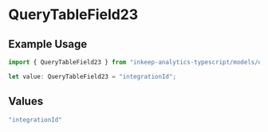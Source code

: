 # QueryTableField23

## Example Usage

```typescript
import { QueryTableField23 } from "inkeep-analytics-typescript/models/operations";

let value: QueryTableField23 = "integrationId";
```

## Values

```typescript
"integrationId"
```
